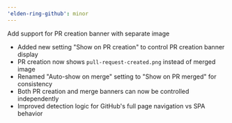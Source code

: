 ```yaml
---
'elden-ring-github': minor
---
```


Add support for PR creation banner with separate image

- Added new setting "Show on PR creation" to control PR creation banner display
- PR creation now shows `pull-request-created.png` instead of merged image
- Renamed "Auto-show on merge" setting to "Show on PR merged" for consistency
- Both PR creation and merge banners can now be controlled independently
- Improved detection logic for GitHub's full page navigation vs SPA behavior
